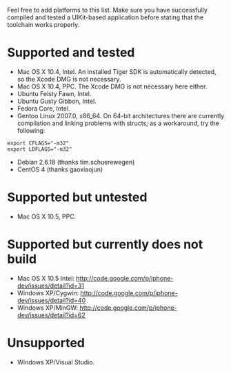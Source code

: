 Feel free to add platforms to this list. Make sure you have successfully compiled and tested a UIKit-based application before stating that the toolchain works properly.

# Supported and tested #

  * Mac OS X 10.4, Intel. An installed Tiger SDK is automatically detected, so the Xcode DMG is not necessary.
  * Mac OS X 10.4, PPC. The Xcode DMG is not necessary here either.
  * Ubuntu Feisty Fawn, Intel.
  * Ubuntu Gusty Gibbon, Intel.
  * Fedora Core, Intel.
  * Gentoo Linux 2007.0, x86\_64. On 64-bit architectures there are currently compilation and linking problems with structs; as a workaround, try the following:
```
export CFLAGS="-m32"
export LDFLAGS="-m32"
```
  * Debian 2.6.18 (thanks tim.schuerewegen)
  * CentOS 4 (thanks gaoxiaojun)

# Supported but untested #

  * Mac OS X 10.5, PPC.

# Supported but currently does not build #

  * Mac OS X 10.5 Intel: http://code.google.com/p/iphone-dev/issues/detail?id=31
  * Windows XP/Cygwin: http://code.google.com/p/iphone-dev/issues/detail?id=40
  * Windows XP/MinGW: http://code.google.com/p/iphone-dev/issues/detail?id=62

# Unsupported #

  * Windows XP/Visual Studio.
